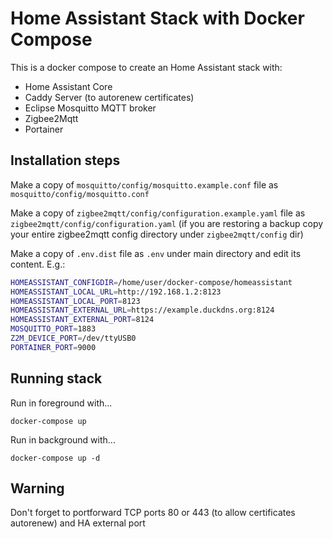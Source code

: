 # Home Assistant Stack with Docker Compose

This is a docker compose to create an Home Assistant stack with:

- Home Assistant Core
- Caddy Server (to autorenew certificates)
- Eclipse Mosquitto MQTT broker
- Zigbee2Mqtt
- Portainer

## Installation steps

Make a copy of `mosquitto/config/mosquitto.example.conf` file as `mosquitto/config/mosquitto.conf`

Make a copy of `zigbee2mqtt/config/configuration.example.yaml` file as `zigbee2mqtt/config/configuration.yaml`
(if you are restoring a backup copy your entire zigbee2mqtt config directory under `zigbee2mqtt/config` dir)

Make a copy of `.env.dist` file as `.env` under main directory and edit its content. E.g.:

```bash
HOMEASSISTANT_CONFIGDIR=/home/user/docker-compose/homeassistant
HOMEASSISTANT_LOCAL_URL=http://192.168.1.2:8123
HOMEASSISTANT_LOCAL_PORT=8123
HOMEASSISTANT_EXTERNAL_URL=https://example.duckdns.org:8124
HOMEASSISTANT_EXTERNAL_PORT=8124
MOSQUITTO_PORT=1883
Z2M_DEVICE_PORT=/dev/ttyUSB0
PORTAINER_PORT=9000
```

## Running stack

Run in foreground with...

`docker-compose up`

Run in background with...

`docker-compose up -d`

## Warning

Don't forget to portforward TCP ports 80 or 443 (to allow certificates autorenew) and HA external port
